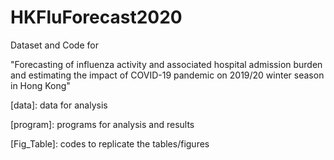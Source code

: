# HKFluForecast2020

Dataset and Code for 

"Forecasting of influenza activity and associated hospital admission burden and estimating the impact of COVID-19 pandemic on 2019/20 winter season in Hong Kong"

[data]: data for analysis

[program]: programs for analysis and results

[Fig_Table]: codes to replicate the tables/figures
